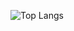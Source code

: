 
![Top Langs](https://github-readme-stats.vercel.app/api/top-langs/?username=mvycas&layout=compact)
